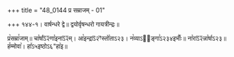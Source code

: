 +++
title = "48_0144 प्र सम्राजम् - 01"

+++
१४४-१। वार्षन्धरे द्वे॥ द्वयोर्वृषन्धरो गायत्रीन्द्रः॥

प्र꣥सम्रा꣯जाम्॥ चा꣡र्षाऽ᳒२᳒णा꣡इनाऽ᳒२᳒म्। आ꣡इन्द्राऽ᳒२ꣳ᳒स्तो꣡ताऽ२३। न꣡व्याऽ२᳐ङ्गा꣣ऽ२३४इर्भीः꣥॥ ना꣡राऽ᳒२᳒न्ना꣡र्षाऽ२३॥ ह꣤म्मोवा꣥। हा꣤ऽ५इष्ठोऽ६"हा꣥इ॥